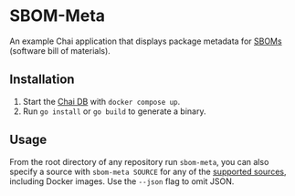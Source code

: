 # SBOM-Meta

An example Chai application that displays package metadata for
[SBOMs](https://github.com/anchore/syft) (software bill of materials).

## Installation

1. Start the [Chai DB](https://github.com/teaxyz/chai-oss) with `docker compose up`.
2. Run `go install` or `go build` to generate a binary.

## Usage

From the root directory of any repository run `sbom-meta`, you can also specify
a source with `sbom-meta SOURCE` for any of the [supported sources](https://github.com/anchore/syft/wiki/supported-sources),
including Docker images. Use the `--json` flag to omit JSON.
